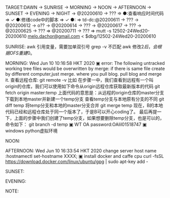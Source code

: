 TARGET:DAWN → SUNRISE → MORNING → NOON → AFTERNOON → SUNSET → EVENING → NIGHT → @20200610 → ??? ⇒ 
●:查看响应时间代码 ⇒ ✓
●:修缮code中的脚本 ⇒ ✓
●: ⇒ 
td-dc:@20200611 → ??? → @20200612 → o?? → @20200614 → ??? → @20200617 → ??? → @20200625 → ??? ⇒ @20200711 → ??? ⇒ 
mutt -s 12502-24Wed20-20200610 melo.dachor@gmail.com < $dbg/12502-24Wed20-20200610

SUNRISE:
awk 引用变量，需要加单双引号
grep -v 不匹配
awk 修改$2后，会根据OFS重建$0。

MORNING:
Wed Jun 10 10:16:58 HKT 2020
▣ error: The following untracked working tree files would be overwritten by merge:
if there is same file create by different computer,just merge.
where you pull blog. pull blog and merge it.
查看远程仓库:
git remote -v
比如 在步骤一中，我们查看到远程有一个叫origin的仓库，我们可以使用如下命令从origin远程仓库获取最新版本的代码
git fetch origin master:temp
上面代码的意思是：从远程的origin仓库的master分支下载到本地master并新建一个temp分支
查看temp分支与本地原有分支的不同
git diff temp
将temp分支和本地的master分支合并
git merge temp
现在，B的本地代码已经和远程仓库处于同一个版本了，于是B可以开心coding了。
最后再提一下，上面的步骤中我们创建了temp分支，如果想要删除temp分支，也是可以的，命令如下：
git branch -d temp
▣ WT OA password:OAlil01518747
▣ windows python虚拟环境

NOON:

AFTERNOON:
Wed Jun 10 16:33:54 HKT 2020
change server host name :hostnamectl set-hostname XXXX;
▣ install docker and caffe cpu
curl -fsSL https://download.docker.com/linux/ubuntu/gpg | sudo apt-key add -

SUNSET:

EVENING:

NOTE:
